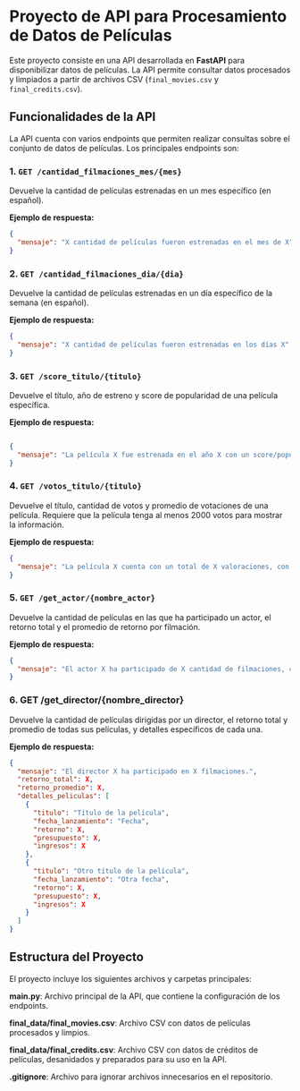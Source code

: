 # Proyecto de API para Procesamiento de Datos de Películas

Este proyecto consiste en una API desarrollada en **FastAPI** para disponibilizar datos de películas. La API permite consultar datos procesados y limpiados a partir de archivos CSV (`final_movies.csv` y `final_credits.csv`). 

## Funcionalidades de la API

La API cuenta con varios endpoints que permiten realizar consultas sobre el conjunto de datos de películas. Los principales endpoints son:

### 1. `GET /cantidad_filmaciones_mes/{mes}`
Devuelve la cantidad de películas estrenadas en un mes específico (en español).

**Ejemplo de respuesta:**
```json
{
  "mensaje": "X cantidad de películas fueron estrenadas en el mes de X"
}
```

### 2. `GET /cantidad_filmaciones_dia/{dia}`
Devuelve la cantidad de películas estrenadas en un día específico de la semana (en español).

**Ejemplo de respuesta:**
```json
{
  "mensaje": "X cantidad de películas fueron estrenadas en los días X"
}
```

### 3. `GET /score_titulo/{titulo}`
Devuelve el título, año de estreno y score de popularidad de una película específica.

**Ejemplo de respuesta:**
```json

{
  "mensaje": "La película X fue estrenada en el año X con un score/popularidad de X"
}
```

### 4. `GET /votos_titulo/{titulo}`
Devuelve el título, cantidad de votos y promedio de votaciones de una película. Requiere que la película tenga al menos 2000 votos para mostrar la información.

**Ejemplo de respuesta:**
```json
{
  "mensaje": "La película X cuenta con un total de X valoraciones, con un promedio de X"
}
```

### 5. `GET /get_actor/{nombre_actor}`
Devuelve la cantidad de películas en las que ha participado un actor, el retorno total y el promedio de retorno por filmación.

**Ejemplo de respuesta:**
```json
{
  "mensaje": "El actor X ha participado de X cantidad de filmaciones, con un retorno total de X y un promedio de X por filmación"
}
```

### 6. GET /get_director/{nombre_director}
Devuelve la cantidad de películas dirigidas por un director, el retorno total y promedio de todas sus películas, y detalles específicos de cada una.

**Ejemplo de respuesta:**
```json
{
  "mensaje": "El director X ha participado en X filmaciones.",
  "retorno_total": X,
  "retorno_promedio": X,
  "detalles_peliculas": [
    {
      "titulo": "Título de la película",
      "fecha_lanzamiento": "Fecha",
      "retorno": X,
      "presupuesto": X,
      "ingresos": X
    },
    {
      "titulo": "Otro título de la película",
      "fecha_lanzamiento": "Otra fecha",
      "retorno": X,
      "presupuesto": X,
      "ingresos": X
    }
  ]
}
```

## Estructura del Proyecto
El proyecto incluye los siguientes archivos y carpetas principales:

**main.py**: Archivo principal de la API, que contiene la configuración de los endpoints.

**final_data/final_movies.csv**: Archivo CSV con datos de películas procesados y limpios.

**final_data/final_credits.csv**: Archivo CSV con datos de créditos de películas, desanidados y preparados para su uso en la API.

**.gitignore**: Archivo para ignorar archivos innecesarios en el repositorio.
